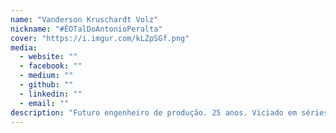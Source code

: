 ```yaml
---
name: "Vanderson Kruschardt Volz"
nickname: "#ÉOTalDoAntonioPeralta"
cover: "https://i.imgur.com/kLZpSGf.png"
media:
  - website: ""
  - facebook: ""
  - medium: ""
  - github: ""
  - linkedin: ""
  - email: ""
description: "Futuro engenheiro de produção. 25 anos. Viciado em séries históricas (Vikings > Game of Thrones). Gosto de pesquisar documentos antigos e tal. Fã da cultura germânica em geral. E o mais importante que tu precisas saber sobre mim: GREMISTA FANÁTICO! All New Arucard"
---
```

